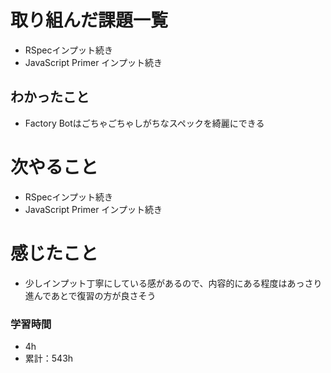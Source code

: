 # 取り組んだ課題一覧

- RSpecインプット続き
- JavaScript Primer インプット続き

## わかったこと

- Factory Botはごちゃごちゃしがちなスペックを綺麗にできる

# 次やること

- RSpecインプット続き
- JavaScript Primer インプット続き

# 感じたこと

- 少しインプット丁寧にしている感があるので、内容的にある程度はあっさり進んであとで復習の方が良さそう

### 学習時間

- 4h
- 累計：543h
